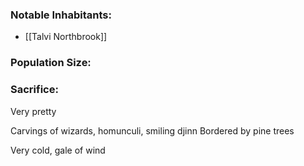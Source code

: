 
### Notable Inhabitants:
- [[Talvi Northbrook]]

### Population Size:

### Sacrifice:

Very pretty

Carvings of wizards, homunculi, smiling djinn
Bordered by pine trees

Very cold, gale of wind

